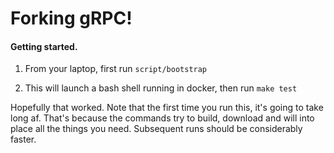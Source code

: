 # Forking gRPC!

#### Getting started.

 1. From your laptop, first run `script/bootstrap`

 2. This will launch a bash shell running in docker, then run `make test`

Hopefully that worked. Note that the first time you run this, it's going to take long af. That's because the commands try to build, download and will into place all the things you need. Subsequent runs should be considerably faster.

